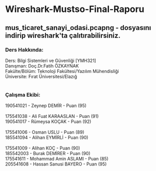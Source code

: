 # Wireshark-Mustso-Final-Raporu

## mus_ticaret_sanayi_odasi.pcapng - dosyasını indirip wireshark'ta çalıtırabilirsiniz.

### Ders Hakkında:<br>
Ders: Bilgi Sistemleri ve Güvenliği [YMH321] <br>
Danışman: Doç.Dr.Fatih ÖZKAYNAK<br>
Fakülte/Bölüm: Teknoloji Fakültesi/Yazılım Mühendisliği<br>
Üniversite: Fırat Üniversitesi/Elazığ<br>
<br>
### Çalışma Ekibi:<br>
190541021 - Zeynep DEMİR - Puan (95)<br>				
175541038  - Ali Fuat KARAASLAN - Puan (91) <br>
190541017 - Rümeysa KOÇAK - Puan (92) <br>				
175541006 - Osman USLU - Puan (89)<br>
185541094 - Alihan EYMİRLİ - Puan (90) <br>			
175541009 - Alihan KOÇ - Puan (90) <br>
185542003 - Burak DEMİRER - Puan (90) <br>
175541611 - Mohammad Amin ASLAMI - Puan (85) <br>
205541608 - Hassan Sanusi BAYERO - Puan (95) <br>
